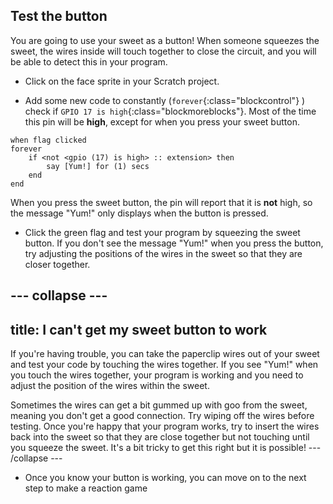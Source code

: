 ## Test the button

You are going to use your sweet as a button! When someone squeezes the sweet, the wires inside will touch together to close the circuit, and you will be able to detect this in your program.

+ Click on the face sprite in your Scratch project.

+ Add some new code to constantly (`forever`{:class="blockcontrol"} ) check if `GPIO 17 is high`{:class="blockmoreblocks"}. Most of the time this pin will be **high**, except for when you press your sweet button.

```blocks
when flag clicked
forever
    if <not <gpio (17) is high> :: extension> then
        say [Yum!] for (1) secs
    end
end
```

When you press the sweet button, the pin will report that it is **not** high, so the message "Yum!" only displays when the button is pressed.

+ Click the green flag and test your program by squeezing the sweet button. If you don't see the message "Yum!" when you press the button, try adjusting the positions of the wires in the sweet so that they are closer together.

--- collapse ---
---
title: I can't get my sweet button to work
---
If you're having trouble, you can take the paperclip wires out of your sweet and test your code by touching the wires together. If you see "Yum!" when you touch the wires together, your program is working and you need to adjust the position of the wires within the sweet.

Sometimes the wires can get a bit gummed up with goo from the sweet, meaning you don't get a good connection. Try wiping off the wires before testing. Once you're happy that your program works, try to insert the wires back into the sweet so that they are close together but not touching until you squeeze the sweet. It's a bit tricky to get this right but it is possible!
--- /collapse ---

+ Once you know your button is working, you can move on to the next step to make a reaction game
